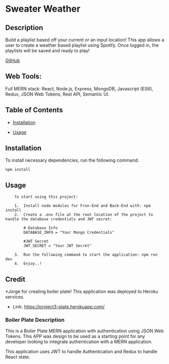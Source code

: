 
# Sweater Weather 

## Description
Build a playlist based off your current or an input location! This app allows a user to create a weather based playlist using Spotify. Once logged in, the playlists will be saved and ready to play!

[GitHub](https://github.com/Boaardz56/ByteMe.git)

## Web Tools:

Full MERN stack: React, Node.js, Express, MongoDB, Javascript (ES6), Redux, JSON Web Tokens, Rest API, Semantic UI.

## Table of Contents 

* [Installation](#installation)

* [Usage](#usage)



## Installation

To install necessary dependencies, run the following command:

```
npm install
```

## Usage
``` 
    To start using this project: 

    1.  Install node modules for Fron-End and Back-End with: npm install
    2.  Create a .env file at the root location of the project to handle the database credentials and JWT secret:
    
        # Database Info
        DATABASE_INFO = "Your Mongo Credentials"

        #JWT Secret
        JWT_SECRET = "Your JWT Secret"

    3.  Run the following command to start the application: npm run dev
    4.  Enjoy..!
``` 

## Credit

*Jorge for creating boiler plate!
This application was deployed to Heroku services.
-  Link: https://project3-plate.herokuapp.com/

### Boiler Plate Description

This is a Boiler Plate MERN application with authentication using JSON Web Tokens. This APP was design to be used as a starting point for any developer looking to integrate authentication with a MERN application.

This application uses JWT to handle Authentication and Redux to handle React state.
